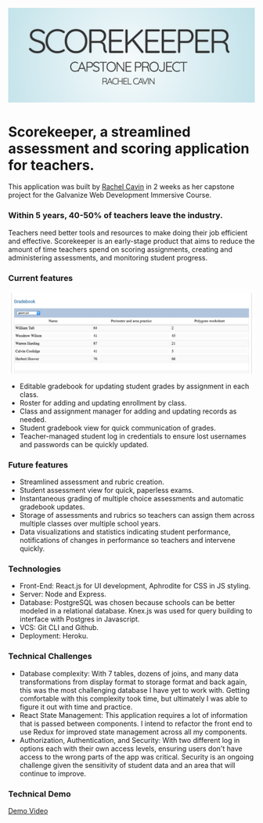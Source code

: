 ![Title](/readme_assets/firstslide.png)

# Scorekeeper, a streamlined assessment and scoring application for teachers.

This application was built by [Rachel Cavin](www.rachelcavin.com) in 2 weeks as her capstone project for the Galvanize Web Development Immersive Course.

### Within 5 years, 40-50% of teachers leave the industry.

Teachers need better tools and resources to make doing their job efficient and effective. Scorekeeper is an early-stage product that aims to reduce the amount of time teachers spend on scoring assignments, creating and administering assessments, and monitoring student progress.

### Current features
![Gradebook](/readme_assets/gradebook.png)

* Editable gradebook for updating student grades by assignment in each class.
* Roster for adding and updating enrollment by class.
* Class and assignment manager for adding and updating records as needed.
* Student gradebook view for quick communication of grades.
* Teacher-managed student log in credentials to ensure lost usernames and passwords can be quickly updated.

### Future features

* Streamlined assessment and rubric creation.
* Student assessment view for quick, paperless exams.
* Instantaneous grading of multiple choice assessments and automatic gradebook updates.
* Storage of assessments and rubrics so teachers can assign them across multiple classes over multiple school years.
* Data visualizations and statistics indicating student performance, notifications of changes in performance so teachers and intervene quickly.


### Technologies

* Front-End: React.js for UI development, Aphrodite for CSS in JS styling.
* Server: Node and Express.
* Database: PostgreSQL was chosen because schools can be better modeled in a relational database. Knex.js was used for query building to interface with Postgres in Javascript.
* VCS: Git CLI and Github.
* Deployment: Heroku.

### Technical Challenges

* Database complexity: With 7 tables, dozens of joins, and many data transformations from display format to storage format and back again, this was the most challenging database I have yet to work with. Getting comfortable with this complexity took time, but ultimately I was able to figure it out with time and practice.
* React State Management: This application requires a lot of information that is passed between components. I intend to refactor the front end to use Redux for improved state management across all my components.
* Authorization, Authentication, and Security: With two different log in options each with their own access levels, ensuring users don't have access to the wrong parts of the app was critical. Security is an ongoing challenge given the sensitivity of student data and an area that will continue to improve.

### Technical Demo

[Demo Video](https://www.youtube.com/watch?v=wfKgLxQ-SqE)
